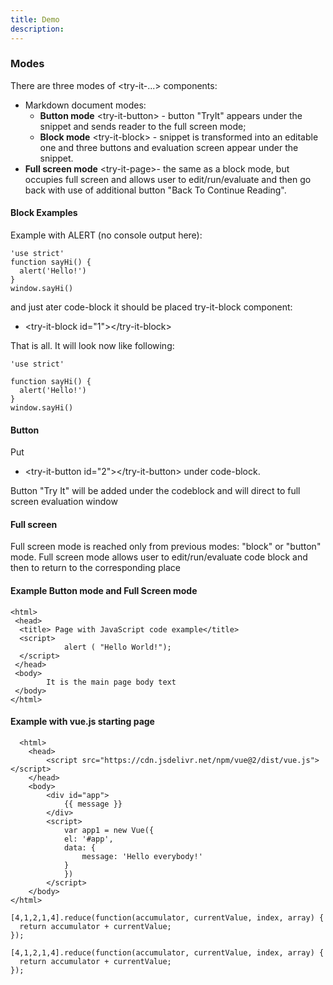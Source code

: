```yaml
---
title: Demo
description:
---
```


### Modes

There are three modes of \<try-it-...> components:

* Markdown document modes: 
    * **Button mode** \<try-it-button> - button "TryIt" appears under the snippet and sends reader to the full screen mode;
    * **Block mode** \<try-it-block> - snippet is transformed into an editable one and three buttons and evaluation screen appear under the snippet.
* **Full screen mode** \<try-it-page>- the same as a block mode, but occupies full screen and allows user to edit/run/evaluate and then go back with use of additional button "Back To Continue Reading".

#### Block Examples
Example with ALERT (no console output here):
```javascript[JavaScript]
'use strict'
function sayHi() {
  alert('Hello!')
}
window.sayHi()
```
and just ater code-block it should be placed try-it-block component:

- \<try-it-block id="1">\</try-it-block>

That is all. It will look now like following:

```javascript[JavaScript]
'use strict'

function sayHi() {
  alert('Hello!')
}
window.sayHi()
```
<try-it-block id="ex0"></try-it-block>

#### Button
Put
-  \<try-it-button id="2">\</try-it-button>
under code-block.

Button "Try It" will be added under the codeblock and will direct to full screen evaluation window

#### Full screen
Full screen mode is reached only from previous modes: "block" or "button" mode.
Full screen mode allows user to edit/run/evaluate code block and then to return to the corresponding place  

#### Example Button mode and Full Screen mode 
```html[example]
<html>
 <head>
  <title> Page with JavaScript code example</title>
  <script>
            alert ( "Hello World!");   
  </script>
 </head>
 <body>
        It is the main page body text  
 </body>
</html>
```
<try-it-button id="exh0"></try-it-button>

#### Example with vue.js starting page
 
```html[example]
  <html>
    <head>
        <script src="https://cdn.jsdelivr.net/npm/vue@2/dist/vue.js"></script>
    </head>
    <body>
        <div id="app">
            {{ message }}
        </div>
        <script>
            var app1 = new Vue({
            el: '#app',
            data: {
                message: 'Hello everybody!'
            }
            })
        </script>
    </body>
</html>
```
<try-it-block id="exh1"></try-it-block>


```javascript[JavaScript]
[4,1,2,1,4].reduce(function(accumulator, currentValue, index, array) {
  return accumulator + currentValue;
});
```
<try-it-button id="ex1"></try-it-button>


```javascript[JavaScript]
[4,1,2,1,4].reduce(function(accumulator, currentValue, index, array) {
  return accumulator + currentValue;
});
```
<try-it-block id="ex2" theme="base16-dark"></try-it-block>


